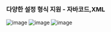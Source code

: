 ### 다양한 설정 형식 지원 - 자바코드,XML

![image](https://user-images.githubusercontent.com/40969203/104019574-2093ce80-51ff-11eb-8033-a70257f01266.png)
![image](https://user-images.githubusercontent.com/40969203/104019589-27badc80-51ff-11eb-9a31-c73a208a0c40.png)
![image](https://user-images.githubusercontent.com/40969203/104019600-2c7f9080-51ff-11eb-9d9f-f09884dba3a6.png)
